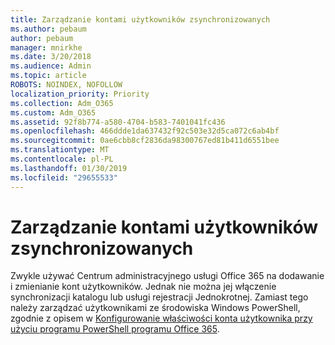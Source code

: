 ```yaml
---
title: Zarządzanie kontami użytkowników zsynchronizowanych
ms.author: pebaum
author: pebaum
manager: mnirkhe
ms.date: 3/20/2018
ms.audience: Admin
ms.topic: article
ROBOTS: NOINDEX, NOFOLLOW
localization_priority: Priority
ms.collection: Adm_O365
ms.custom: Adm_O365
ms.assetid: 92f8b774-a580-4704-b583-7401041fc436
ms.openlocfilehash: 466ddde1da637432f92c503e32d5ca072c6ab4bf
ms.sourcegitcommit: 0ae6cbb8cf2836da98300767ed81b411d6551bee
ms.translationtype: MT
ms.contentlocale: pl-PL
ms.lasthandoff: 01/30/2019
ms.locfileid: "29655533"
---
```

# <a name="manage-synchronized-user-accounts"></a>Zarządzanie kontami użytkowników zsynchronizowanych

Zwykle używać Centrum administracyjnego usługi Office 365 na dodawanie i zmienianie kont użytkowników. Jednak nie można jej włączenie synchronizacji katalogu lub usługi rejestracji Jednokrotnej. Zamiast tego należy zarządzać użytkownikami ze środowiska Windows PowerShell, zgodnie z opisem w [Konfigurowanie właściwości konta użytkownika przy użyciu programu PowerShell programu Office 365](https://docs.microsoft.com/office365/enterprise/powershell/configure-user-account-properties-with-office-365-powershell ). 
  

